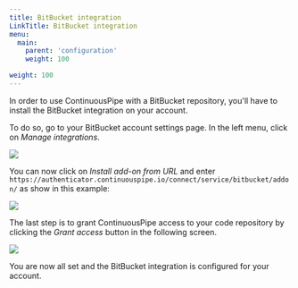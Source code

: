 ```yaml
---
title: BitBucket integration
LinkTitle: BitBucket integration
menu:
  main:
    parent: 'configuration'
    weight: 100

weight: 100
---
```


In order to use ContinuousPipe with a BitBucket repository, you'll have to install the BitBucket integration on your account.

To do so, go to your BitBucket account settings page. In the left menu, click on *Manage integrations*.

![](/images/configuration/bitbucket-settings-menu.png)

You can now click on *Install add-on from URL* and enter `https://authenticator.continuouspipe.io/connect/service/bitbucket/addon/` as show in this example:

![](/images/configuration/addon-install.png)

The last step is to grant ContinuousPipe access to your code repository by clicking the *Grant access* button in the following screen.

![](/images/configuration/bitbucket-grant-access-popup.png)

You are now all set and the BitBucket integration is configured for your account.
